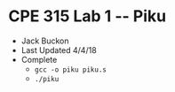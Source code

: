 # CPE 315 Lab 1 -- Piku


* Jack Buckon
* Last Updated 4/4/18
* Complete
  * `gcc -o piku piku.s`
  * `./piku`
